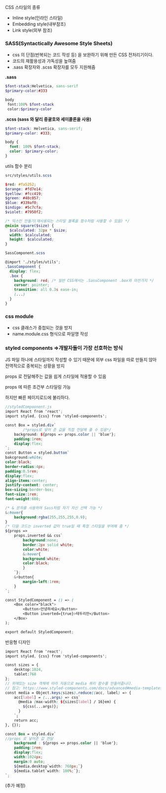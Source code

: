 CSS 스타일의 종류

- Inline style(인라인 스타일)
- Embedding style(내부참조)
- Link style(외부 참조)

### **SASS(Syntactically Awesome Style Sheets**)

- css 의 단점(반복되는 코드 작성 등) 을 보완하기 위해 만든 CSS 전처리기이다.
- 코드의 재활용성과 가독성을 높여줌
- .sass 확장자와 .scss 확장자를 모두 지원해줌

**.sass**

```sass
$font-stack:Helvetica, sans-serif
$primary-color:#333

body
 font:100% $font-stack
 color:$primary-color
```

**.scss (sass 와 달리 중괄호와 세미콜론을 사용)**

```scss
$font-stack: Helvetica, sans-serif;
$primary-color: #333;

body {
  font: 100% $font-stack;
  color: $primary-color;
}
```

utils 함수 분리

```scss
src/styles/utils.scss

$red: #fa5252;
$orange: #fd7e14;
$yellow: #fcc419;
$green: #40c057;
$blue: #339af0;
$indigo: #5c7cfa;
$violet: #7950f2;

/* 믹스인 만들기(재사용되는 스타일 블록을 함수처럼 사용할 수 있음) */
@mixin square($size) {
  $calculated: 32px * $size;
  width: $calculated;
  height: $calculated;
}

```

```scss
SassComponent.scss

@import './styles/utils';
.SassComponent {
  display: flex;
  .box {
    background: red; /* 일반 CSS에서는 .SassComponent .box와 마찬가지 */
    cursor: pointer;
    transition: all 0.3s ease-in;
    (...)
  }
}
```

### css module

- css 클래스가 중첩되는 것을 방지
- name.module.css 형식으로 파일명 작성

### styled components ⇒개발자들이 가장 선호하는 방식

JS 파일 하나에 스타일까지 작성할 수 있기 때문에 외부 css 파일을 따로 만들지 않아 전역적으로 중복되는 상황을 방지

props 로 전달해주는 값을 쉽게 스타일에 적용할 수 있음

props 에 따른 조건부 스타일링 가능

하지만 빠른 페이지로드에 불리하다.

```scss
//styledCompoonent.js
import React from 'react';
import styled, {css} from 'styled-components';

const Box = styled.div`
		/*props로 넣어 준 값을 직접 전달해 줄 수 있음*/
    background: ${props => props.color || 'blue'};
    padding:1rem;
    display:flex;
`;
const Button = styled.button`
bakcground:white;
color:black;
border-radius:4px;
padding:0.5rem;
display:flex;
align-items:center;
justify-content: center;
box-sizing:border-box;
font-size:1rem;
font-weight:600;

/* & 문자를 사용하여 Sass처럼 자기 자신 선택 가능 */
&:hover{
    background:rgba(255,255,255,0.9);
}
/* 다음 코드는 inverted 값이 true일 때 특정 스타일을 부여해 줌 */
${props =>
    props.inverted && css`
        background:none;
        border:2px solid white;
        color:white;
        &:hover{
        background:white;
        color:black;
        }
    `};
    &+button{
        margin-left:1rem;
    }
`;

const StyledComponent = () => (
    <Box color="black">
        <Button>안녕하세요</Button>
        <Button inverted={true}>테두리만</Button>
    </Box>
);

export default StyledComponent;
```

반응형 디자인

```scss
import React from 'react';
import styled, {css} from 'styled-components';

const sizes = {
    desktop:1024,
    tablet:768
};
// 위에있는 size 객체에 따라 자동으로 media 쿼리 함수를 만들어줍니다.
// 참고: https://www.styled-components.com/docs/advanced#media-templates
const media = Object.keys(sizes).reduce((acc, label) => {
    acc[label] = (...args) => css`
      @media (max-width: ${sizes[label] / 16}em) {
        ${css(...args)};
      }
    `;
    return acc;
}, {});

const Box = styled.div`
//props 로 넣어준 값 전달
    background : ${props => props.color || 'blue'};
    padding:1rem;
    display:flex;
    width:1024px;
    margin:0 auto;
    ${media.desktop`width: 768px;`}
    ${media.tablet`width: 100%;`};
`;
```

(추가 예정)
